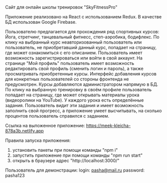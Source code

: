 Cайт для онлайн школы тренировок "SkyFitnessPro"

Приложение реализовано на React с использованием Redux. В качестве БД использован Google Firebase.

Пользователю предлагается для прохождения ряд спортивных курсов: Йога, стретчинг, танцевальный фитнесс, степ-аэробика, бодифлекс.
По клику на выбранный курс неавторизованный пользователь или пользователь, не приобретавший данный курс, попадает на страницу, где может ознакомиться с его описанием.
Пользователь имеет возможность зарегистрироваться или войти в свой аккаунт.
На странице "Мой профиль" пользователь имеет возможность редактировать свой профиль (сменить логин и пароль), а также просматривать приобретенные курсы.
Интерфейс добавления курсов для конкретных пользователей со стороны фронтенда не предусмотрен. Курсы добавляются администратором напрямую в БД.
По клику на выбранную тренировку в своём профиле пользователь попадает на страницу, где может открывать материалы урока (видеоролики на YouTube).
У каждого урока есть определённые задания. Пользователь видит эти задания и имеет возможность заполнить свой прогресс, а приложение умеет высчитывать, на сколько процентов пользователь справился с заданием.

Ссылка на выложенное приложение: https://meek-kleicha-878a3b.netlify.app

Правила запуска приложения:

1. установить пакеты при помощи команды "npm i"
2. запустить приложение при помощи команды "npm run start"
3. открыть в браузере адрес "http://localhost:3000/"

Пользователь для демонстрации:
  login: pasha@mail.ru
  password: pasha123
